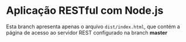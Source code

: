 # Aplicação RESTful com Node.js

Esta branch apresenta apenas o arquivo `dist/index.html`, que contém a página de acesso ao servidor REST configurado na branch **master**
